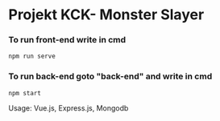 # Projekt KCK- Monster Slayer
### To run front-end write in cmd
```
npm run serve
```

### To run back-end goto "back-end" and write in cmd
```
npm start
```
Usage: Vue.js, Express.js, Mongodb
